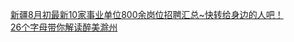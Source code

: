   
[新疆8月初最新10家事业单位800余岗位招聘汇总~快转给身边的人吧！](http://www.dianyue.me/archives/705/3blyd35zphq2jzfi/)  
[26个字母带你解读醉美滁州](http://www.dianyue.me/archives/646/fc016um3k81t6sg9/)